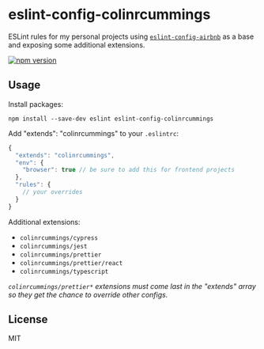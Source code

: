 # eslint-config-colinrcummings

ESLint rules for my personal projects using [`eslint-config-airbnb`](https://github.com/airbnb/javascript/tree/master/packages/eslint-config-airbnb) as a base and exposing some additional extensions.

[![npm version](https://img.shields.io/npm/v/eslint-config-colinrcummings.svg)](https://www.npmjs.com/package/eslint-config-colinrcummings)

## Usage

Install packages:

```
npm install --save-dev eslint eslint-config-colinrcummings
```

Add "extends": "colinrcummings" to your `.eslintrc`:

```javascript
{
  "extends": "colinrcummings",
  "env": {
    "browser": true // be sure to add this for frontend projects
  },
  "rules": {
    // your overrides
  }
}
```

Additional extensions:

- `colinrcummings/cypress`
- `colinrcummings/jest`
- `colinrcummings/prettier`
- `colinrcummings/prettier/react`
- `colinrcummings/typescript`

_`colinrcummings/prettier*` extensions must come last in the "extends" array so they get the chance to override other configs._

## License

MIT
